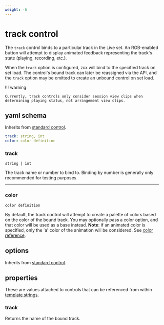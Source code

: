 ```yaml
---
weight: -6
---
```


# track control

The `track` control binds to a particular track in the Live set. An RGB-enabled button will attempt to display animated feedback representing the track's state (playing, recording, etc.). 

When the `track` option is configured, zcx will bind to the specified track on set load. The control's bound track can later be reassigned via the API, and the `track` option may be omitted to create an unbound control on set load.

!!! warning

    Currently, track controls only consider session view clips when determining playing status, not arrangement view clips.

## yaml schema

Inherits from [standard control](/reference/control-reference/z-control/#yaml-schema).

```yaml
track: string, int
color: color definition
```

### track
`string | int`

The track name or number to bind to. Binding by number is generally only recommended for testing purposes.

___
### color
`color definition`

By default, the track control will attempt to create a palette of colors based on the color of the bound track. You may optionally pass a color option, and that color will be used as a base instead. **Note:** if an animated color is specified, only the 'a' color of the animation will be considered. See [color reference](/reference/color-reference).

## options

Inherits from [standard control](/reference/control-reference/z-control/#options).

## properties

These are values attached to controls that can be referenced from within [template strings](/reference/template-reference#template-strings).

### track

Returns the name of the bound track.